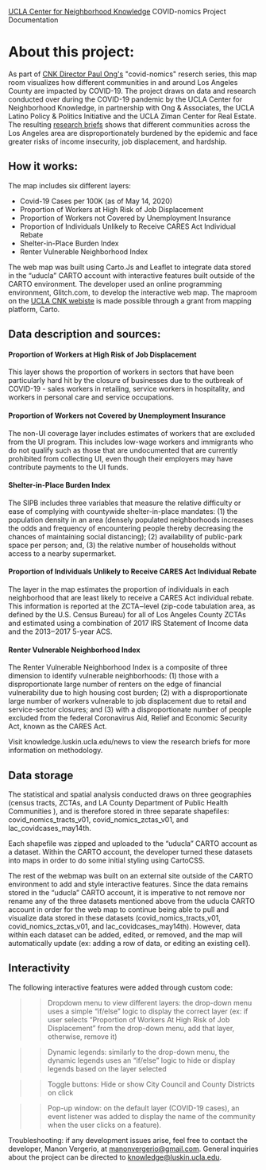 [UCLA Center for Neighborhood Knowledge](http://knowledge.luskin.ucla.edu)
COVID-nomics
Project Documentation

# About this project:

As part of [CNK Director Paul Ong's](https://knowledge.luskin.ucla.edu/about/team/) "covid-nomics" reserch series, this map room visualizes how different communities in and around Los Angeles County are impacted by COVID-19. The project draws on data and research conducted over during the COVID-19 pandemic by the UCLA Center for Neighborhood Knowledge, in partnership with Ong & Associates, the UCLA Latino Policy & Politics Initiative and the UCLA Ziman Center for Real Estate. The resulting [research briefs](http://knowledge.luskin.ucla.edu/news) shows that different communities across the Los Angeles area are disproportionately burdened by the epidemic and face greater risks of income insecurity, job displacement, and hardship.

## How it works:

The map includes six different layers:

* Covid-19 Cases per 100K (as of May 14, 2020)
* Proportion of Workers at High Risk of Job Displacement
* Proportion of Workers not Covered by Unemployment Insurance
* Proportion of Individuals Unlikely to Receive CARES Act Individual Rebate
* Shelter-in-Place Burden Index
* Renter Vulnerable Neighborhood Index

The web map was built using Carto.Js and Leaflet to integrate data stored in the “uducla” CARTO account with interactive features built outside of the CARTO environment. The developer used an online programming environment, Glitch.com, to develop the interactive web map. The maproom on the [UCLA CNK webiste](http://knowledge.luskin.ucla.edu/news) is made possible through a grant from mapping platform, Carto.

## Data description and sources:

#### Proportion of Workers at High Risk of Job Displacement
This layer shows the proportion of workers in sectors that have been particularly hard hit by the closure of businesses due to the outbreak of COVID-19 - sales workers in retailing, service workers in hospitality, and workers in personal care and service occupations.

#### Proportion of Workers not Covered by Unemployment Insurance
The non-UI coverage layer includes estimates of workers that are excluded from the UI program. This includes low-wage workers and immigrants who do not qualify such as those that are undocumented that are currently prohibited from collecting UI, even though their employers may have contribute payments to the UI funds.

#### Shelter-in-Place Burden Index
The SIPB includes three variables that measure the relative difficulty or ease of complying with countywide shelter-in-place mandates: (1) the population density in an area (densely populated neighborhoods increases the odds and frequency of encountering people thereby decreasing the chances of maintaining social distancing); (2) availability of public-park space per person; and, (3) the relative number of households without access to a nearby supermarket.

#### Proportion of Individuals Unlikely to Receive CARES Act Individual Rebate
The layer in the map estimates the proportion of individuals in each neighborhood that are least likely to receive a CARES Act individual rebate. This information is reported at the ZCTA‒level (zip-code tabulation area, as defined by the U.S. Census Bureau) for all of Los Angeles County ZCTAs and estimated using a combination of 2017 IRS Statement of Income data and the 2013‒2017 5-year ACS.

#### Renter Vulnerable Neighborhood Index
The Renter Vulnerable Neighborhood Index is a composite of three dimension to identify vulnerable neighborhoods: (1) those with a disproportionate large number of renters on the edge of financial vulnerability due to high housing cost burden; (2) with a disproportionate large number of workers vulnerable to job displacement due to retail and service-sector closures; and (3) with a disproportionate number of people excluded from the federal Coronavirus Aid, Relief and Economic Security Act, known as the CARES Act.

Visit knowledge.luskin.ucla.edu/news to view the research briefs for more information on methodology.

## Data storage

The statistical and spatial analysis conducted draws on three geographies (census tracts, ZCTAs, and LA County Department of Public Health Communities ), and is therefore stored in three separate shapefiles: covid_nomics_tracts_v01, covid_nomics_zctas_v01, and lac_covidcases_may14th.

Each shapefile was zipped and uploaded to the “uducla” CARTO account as a dataset. Within the CARTO account, the developer turned these datasets into maps in order to do some initial styling using CartoCSS.

The rest of the webmap was built on an external site outside of the CARTO environment to add and style interactive features. Since the data remains stored in the “uducla” CARTO account, it is imperative to not remove nor rename any of the three datasets mentioned above from the uducla CARTO account in order for the web map to continue being able to pull and visualize data stored in these datasets (covid_nomics_tracts_v01, covid_nomics_zctas_v01, and lac_covidcases_may14th). However, data within each dataset can be added, edited, or removed, and the map will automatically update (ex: adding a row of data, or editing an existing cell).

## Interactivity

The following interactive features were added through custom code:

> > Dropdown menu to view different layers: the drop-down menu uses a simple “if/else” logic to display the correct layer (ex: if user selects “Proportion of Workers At High Risk of Job Displacement” from the drop-down menu, add that layer, otherwise, remove it)

> > Dynamic legends: similarly to the drop-down menu, the dynamic legends uses an “if/else” logic to hide or display legends based on the layer selected

> > Toggle buttons: Hide or show City Council and County Districts on click

> > Pop-up window: on the default layer (COVID-19 cases), an event listener was added to display the name of the community when the user clicks on a feature).

Troubleshooting: if any development issues arise, feel free to contact the developer, Manon Vergerio, at manonvergerio@gmail.com. General inquiries about the project can be directed to knowledge@luskin.ucla.edu.
